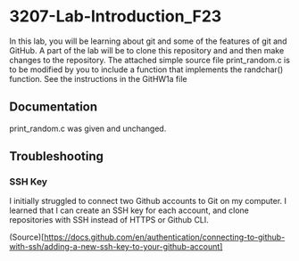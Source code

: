 # 3207-Lab-Introduction_F23
In this lab, you will be learning about git and some of the features of git and GitHub. A part of the lab will be to clone this repository and and then make changes to the repository.
The attached simple source file print_random.c is to be modified by you to include a function that implements the randchar() function.
See the instructions in the GitHW1a file

## Documentation
print_random.c was given and unchanged. 

## Troubleshooting
### SSH Key
I initially struggled to connect two Github accounts to Git on my computer. I learned that I can create an SSH key for each account, and clone repositories with SSH instead of HTTPS or Github CLI.

(Source)[https://docs.github.com/en/authentication/connecting-to-github-with-ssh/adding-a-new-ssh-key-to-your-github-account]